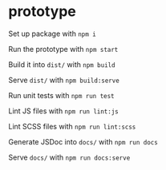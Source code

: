 ﻿# prototype

Set up package with `npm i`

Run the prototype with `npm start`

Build it into `dist/` with `npm build`

Serve `dist/` with `npm build:serve`

Run unit tests with `npm run test`

Lint JS files with `npm run lint:js`

Lint SCSS files with `npm run lint:scss`

Generate JSDoc into `docs/` with `npm run docs`

Serve `docs/` with `npm run docs:serve`
